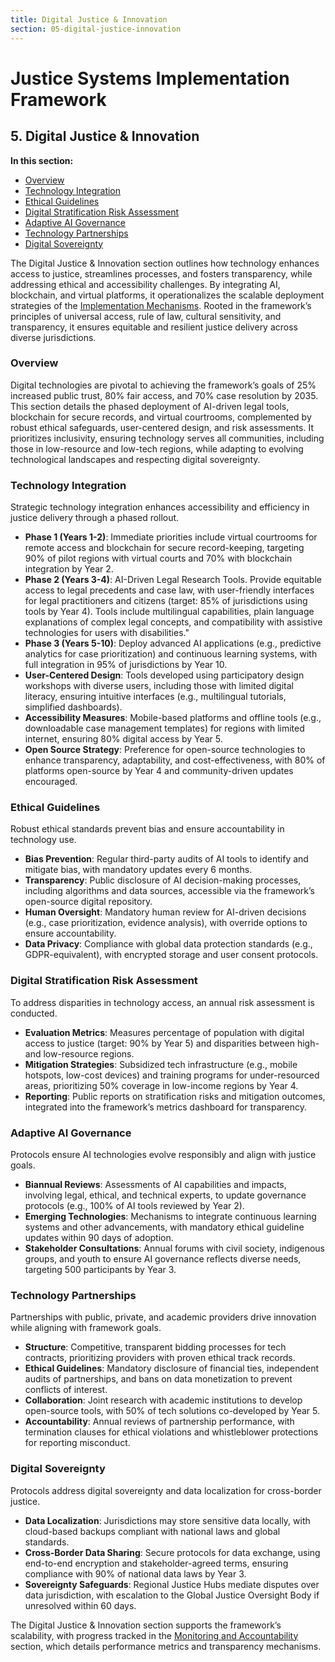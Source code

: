 ```yaml
---
title: Digital Justice & Innovation
section: 05-digital-justice-innovation
---
```


# Justice Systems Implementation Framework

## <a id="05-digital-justice-innovation"></a>5. Digital Justice & Innovation

**In this section:**
- [Overview](#overview)
- [Technology Integration](#technology-integration)
- [Ethical Guidelines](#ethical-guidelines)
- [Digital Stratification Risk Assessment](#digital-stratification-risk-assessment)
- [Adaptive AI Governance](#adaptive-ai-governance)
- [Technology Partnerships](#technology-partnerships)
- [Digital Sovereignty](#digital-sovereignty)

The Digital Justice & Innovation section outlines how technology enhances access to justice, streamlines processes, and fosters transparency, while addressing ethical and accessibility challenges. By integrating AI, blockchain, and virtual platforms, it operationalizes the scalable deployment strategies of the [Implementation Mechanisms](/frameworks/docs/implementation/justice#04-implementation-mechanisms). Rooted in the framework’s principles of universal access, rule of law, cultural sensitivity, and transparency, it ensures equitable and resilient justice delivery across diverse jurisdictions.

### <a id="overview"></a>Overview
Digital technologies are pivotal to achieving the framework’s goals of 25% increased public trust, 80% fair access, and 70% case resolution by 2035. This section details the phased deployment of AI-driven legal tools, blockchain for secure records, and virtual courtrooms, complemented by robust ethical safeguards, user-centered design, and risk assessments. It prioritizes inclusivity, ensuring technology serves all communities, including those in low-resource and low-tech regions, while adapting to evolving technological landscapes and respecting digital sovereignty.

### <a id="technology-integration"></a>Technology Integration
Strategic technology integration enhances accessibility and efficiency in justice delivery through a phased rollout.

- **Phase 1 (Years 1-2)**: Immediate priorities include virtual courtrooms for remote access and blockchain for secure record-keeping, targeting 90% of pilot regions with virtual courts and 70% with blockchain integration by Year 2.
- **Phase 2 (Years 3-4)**: AI-Driven Legal Research Tools. Provide equitable access to legal precedents and case law, with user-friendly interfaces for legal practitioners and citizens (target: 85% of jurisdictions using tools by Year 4). Tools include multilingual capabilities, plain language explanations of complex legal concepts, and compatibility with assistive technologies for users with disabilities."
- **Phase 3 (Years 5-10)**: Deploy advanced AI applications (e.g., predictive analytics for case prioritization) and continuous learning systems, with full integration in 95% of jurisdictions by Year 10.
- **User-Centered Design**: Tools developed using participatory design workshops with diverse users, including those with limited digital literacy, ensuring intuitive interfaces (e.g., multilingual tutorials, simplified dashboards).
- **Accessibility Measures**: Mobile-based platforms and offline tools (e.g., downloadable case management templates) for regions with limited internet, ensuring 80% digital access by Year 5.
- **Open Source Strategy**: Preference for open-source technologies to enhance transparency, adaptability, and cost-effectiveness, with 80% of platforms open-source by Year 4 and community-driven updates encouraged.

### <a id="ethical-guidelines"></a>Ethical Guidelines
Robust ethical standards prevent bias and ensure accountability in technology use.

- **Bias Prevention**: Regular third-party audits of AI tools to identify and mitigate bias, with mandatory updates every 6 months.
- **Transparency**: Public disclosure of AI decision-making processes, including algorithms and data sources, accessible via the framework’s open-source digital repository.
- **Human Oversight**: Mandatory human review for AI-driven decisions (e.g., case prioritization, evidence analysis), with override options to ensure accountability.
- **Data Privacy**: Compliance with global data protection standards (e.g., GDPR-equivalent), with encrypted storage and user consent protocols.

### <a id="digital-stratification-risk-assessment"></a>Digital Stratification Risk Assessment
To address disparities in technology access, an annual risk assessment is conducted.

- **Evaluation Metrics**: Measures percentage of population with digital access to justice (target: 90% by Year 5) and disparities between high- and low-resource regions.
- **Mitigation Strategies**: Subsidized tech infrastructure (e.g., mobile hotspots, low-cost devices) and training programs for under-resourced areas, prioritizing 50% coverage in low-income regions by Year 4.
- **Reporting**: Public reports on stratification risks and mitigation outcomes, integrated into the framework’s metrics dashboard for transparency.

### <a id="adaptive-ai-governance"></a>Adaptive AI Governance
Protocols ensure AI technologies evolve responsibly and align with justice goals.

- **Biannual Reviews**: Assessments of AI capabilities and impacts, involving legal, ethical, and technical experts, to update governance protocols (e.g., 100% of AI tools reviewed by Year 2).
- **Emerging Technologies**: Mechanisms to integrate continuous learning systems and other advancements, with mandatory ethical guideline updates within 90 days of adoption.
- **Stakeholder Consultations**: Annual forums with civil society, indigenous groups, and youth to ensure AI governance reflects diverse needs, targeting 500 participants by Year 3.

### <a id="technology-partnerships"></a>Technology Partnerships
Partnerships with public, private, and academic providers drive innovation while aligning with framework goals.

- **Structure**: Competitive, transparent bidding processes for tech contracts, prioritizing providers with proven ethical track records.
- **Ethical Guidelines**: Mandatory disclosure of financial ties, independent audits of partnerships, and bans on data monetization to prevent conflicts of interest.
- **Collaboration**: Joint research with academic institutions to develop open-source tools, with 50% of tech solutions co-developed by Year 5.
- **Accountability**: Annual reviews of partnership performance, with termination clauses for ethical violations and whistleblower protections for reporting misconduct.

### <a id="digital-sovereignty"></a>Digital Sovereignty
Protocols address digital sovereignty and data localization for cross-border justice.

- **Data Localization**: Jurisdictions may store sensitive data locally, with cloud-based backups compliant with national laws and global standards.
- **Cross-Border Data Sharing**: Secure protocols for data exchange, using end-to-end encryption and stakeholder-agreed terms, ensuring compliance with 90% of national data laws by Year 3.
- **Sovereignty Safeguards**: Regional Justice Hubs mediate disputes over data jurisdiction, with escalation to the Global Justice Oversight Body if unresolved within 60 days.

The Digital Justice & Innovation section supports the framework’s scalability, with progress tracked in the [Monitoring and Accountability](/frameworks/docs/implementation/justice#06-monitoring-accountability) section, which details performance metrics and transparency mechanisms.
